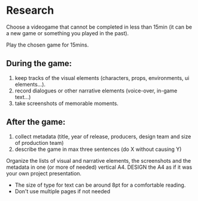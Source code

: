 # Research
Choose a videogame that cannot be completed in less than 15min (it can be a new game or something you played in the past).

Play the chosen game for 15mins.

## During the game:
1. keep tracks of the visual elements (characters, props, environments, ui elements...).
2. record dialogues or other narrative elements (voice-over, in-game text...)
3. take screenshots of memorable moments.

## After the game:
1. collect metadata (title, year of release, producers, design team and size of production team)
2. describe the game in max three sentences (do X without causing Y)

Organize the lists of visual and narrative elements, the screenshots and the metadata in one (or more of needed) vertical A4. DESIGN the A4 as if it was your own project presentation.

- The size of type for text can be around 8pt for a comfortable reading.
- Don't use multiple pages if not needed

